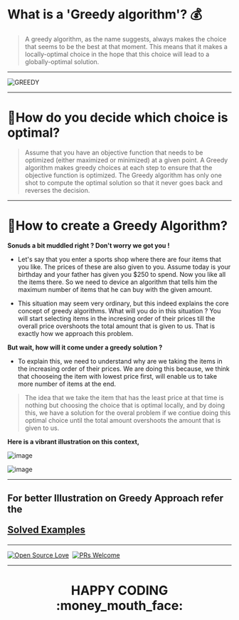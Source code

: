 # What is a 'Greedy algorithm'? :moneybag:

> A greedy algorithm, as the name suggests, always makes the choice that seems to be the best at that moment. This means that it makes a locally-optimal choice in the hope that this choice will lead to a globally-optimal solution.

<hr>

![GREEDY](https://user-images.githubusercontent.com/77975418/135710646-d3c85c27-44f2-4df2-a62c-1f0a25ded40e.jpg)


<hr>

# :thinking:How do you decide which choice is optimal?

> Assume that you have an objective function that needs to be optimized (either maximized or minimized) at a given point. A Greedy algorithm makes greedy choices at each step to ensure that the objective function is optimized. The Greedy algorithm has only one shot to compute the optimal solution so that it never goes back and reverses the decision.

<hr>

# :pencil:How to create a Greedy Algorithm?

**Sonuds a bit muddled right ? Don't worry we got you !**

- Let's say that you enter a sports shop where there are four items that you like. The prices of these are also given to you. Assume today is your birthday and your father has given you $250 to spend. Now you like all the items there. So we need to device an algorithm that tells him the maximum number of items that he can buy with the given amount.

- This situation may seem very ordinary, but this indeed explains the core concept of greedy algorithms. What will you do in this situation ? You will start selecting items in the incresing order of their prices till the overall price overshoots the total amount that is given to us. That is exactly how we approach this problem.

**But wait, how will it come under a greedy solution ?**

- To explain this, we need to understand why are we taking the items in the increasing order of their prices. We are doing this because, we think that chooseing the item with lowest price first, will enable us to take more number of items at the end.

> The idea that we take the item that has the least price at that time is nothing but choosing the choice that is optimal locally, and by doing this, we have a solution for the overal problem if we contiue doing this optimal choice until the total amount overshoots the amount that is given to us.

**Here is a vibrant illustration on this context,**

![image](https://user-images.githubusercontent.com/77975418/135710300-eccaa49d-e2da-4896-b8f9-0d5c57af8794.png)

![image](https://user-images.githubusercontent.com/77975418/135710304-19ec2d1c-3912-40be-8740-7df7aeb317f5.png)


<hr>

<h2> For better Illustration on Greedy Approach refer the 
 
[Solved Examples](https://github.com/ISTE-VIT/The-Algo-Companion/tree/main/GREEDY%20TECHNIQUE/SOLVED%20EXAMPLES) </h2>

<hr>

        
[![Open Source Love](https://badges.frapsoft.com/os/v1/open-source.svg?v=102)](https://hacktoberfest.digitalocean.com/)&nbsp;
[![PRs Welcome](https://img.shields.io/badge/PRs-welcome-brightgreen.svg?style=flat-square)]()&nbsp;


<hr>


<h1><p align="center">HAPPY CODING :money_mouth_face:	</p></h1>

